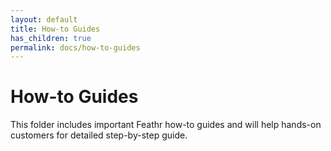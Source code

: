 ```yaml
---
layout: default
title: How-to Guides
has_children: true
permalink: docs/how-to-guides
---
```


# How-to Guides

This folder includes important Feathr how-to guides and will help hands-on customers for detailed step-by-step guide.